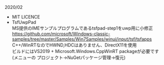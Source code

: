
2020/02

* 	MIT LICENCE
*   TsfUwpPad  
    MS提供のIMEサンプルプログラムであるtsfpad-step1をuwp用に小修正  
    https://github.com/microsoft/Windows-classic-samples/tree/master/Samples/Win7Samples/winui/input/tsf/tsfapps  
    C++/WinRTなのでHWND,HDCはありません、DirectX11を使用  
    ビルドにはVS2019 + Microsoft.Windows.CppWinRT packageが必要です  
    (メニューの プロジェクト->NuGetパッケージ管理->復元)  

    
    

